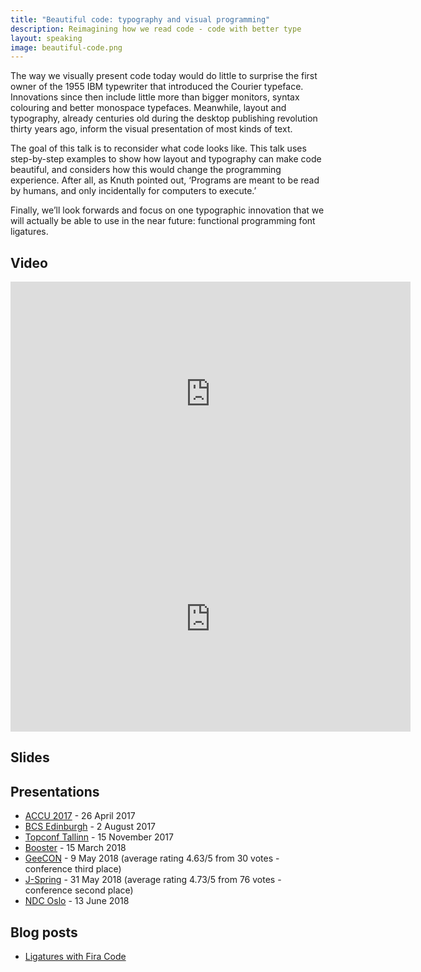 ```yaml
---
title: "Beautiful code: typography and visual programming"
description: Reimagining how we read code - code with better type
layout: speaking
image: beautiful-code.png
---
```


The way we visually present code today would do little to surprise the first owner of the 1955 IBM typewriter that introduced the Courier typeface.
Innovations since then include little more than bigger monitors, syntax colouring and better monospace typefaces.
Meanwhile, layout and typography, already centuries old during the desktop publishing revolution thirty years ago, inform the visual presentation of most kinds of text.

The goal of this talk is to reconsider what code looks like.
This talk uses step-by-step examples to show how layout and typography can make code beautiful, and considers how this would change the programming experience.
After all, as Knuth pointed out, ‘Programs are meant to be read by humans, and only incidentally for computers to execute.’

Finally, we’ll look forwards and focus on one typographic innovation that we will actually be able to use in the near future: functional programming font ligatures.

## Video

<iframe width="640" height="360" src="https://www.youtube.com/embed/7vPh-xy-kyc" frameborder="0" allowfullscreen></iframe>

<iframe src="https://player.vimeo.com/video/260487307" width="640" height="360" frameborder="0" webkitallowfullscreen mozallowfullscreen allowfullscreen></iframe>

## Slides

<script async class="speakerdeck-embed" data-id="bcbfc6b6929b44eb83f530693cd53ce8" data-ratio="1.77777777777778" src="//speakerdeck.com/assets/embed.js"></script>

## Presentations

* [ACCU 2017](https://conference.accu.org/site/stories/2017/schedule.html) - 26 April 2017
* [BCS Edinburgh](http://edinburgh.bcs.org/events/2017/170802.htm) - 2 August 2017
* [Topconf Tallinn](https://www.topconf.com/conference//topconf-tallinn-2017/talk/beautiful-code-typography-and-visual-programming/) - 15 November 2017
* [Booster](https://2018.boosterconf.no/talks/1070) - 15 March 2018
* [GeeCON](https://2018.geecon.org/speakers/info.html?id=333) - 9 May 2018 (average rating 4.63/5 from 30 votes - conference third place)
* [J-Spring](http://jspring.nl/speakers/peter-hilton/) - 31 May 2018 (average rating 4.73/5 from 76 votes - conference second place)
* [NDC Oslo](https://ndcoslo.com/speaker/peter-hilton/) - 13 June 2018

## Blog posts

* [Ligatures with Fira Code](/blog/fira-code)
